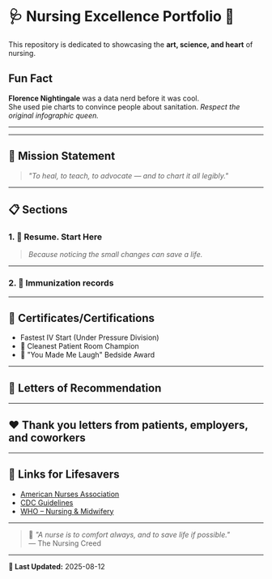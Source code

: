 # 🩺 **Nursing Excellence Portfolio** 💉

This repository is dedicated to showcasing the **art, science, and heart** of nursing.

## Fun Fact  
**Florence Nightingale** was a data nerd before it was cool.  
She used pie charts to convince people about sanitation. *Respect the original infographic queen.*

---

---

## 🌟 Mission Statement
> *"To heal, to teach, to advocate — and to chart it all legibly."*

---

## 📋 **Sections**

### 1. 💊 Resume. Start Here
> *Because noticing the small changes can save a life.*

---

### 2. 💉 Immunization records


---

## 🥇 Certificates/Certifications
-  Fastest IV Start (Under Pressure Division)
- 🥈 Cleanest Patient Room Champion
- 🥉 "You Made Me Laugh" Bedside Award
---

## 👀 Letters of Recommendation

---

## ❤️ Thank you letters from patients, employers, and coworkers 

---

## 🔗 **Links for Lifesavers**
- [American Nurses Association](https://www.nursingworld.org/)
- [CDC Guidelines](https://www.cdc.gov/)
- [WHO – Nursing & Midwifery](https://www.who.int/health-topics/nursing)

---

> 💬 *"A nurse is to comfort always, and to save life if possible."*  
> — The Nursing Creed

---

**📅 Last Updated:** 2025-08-12
